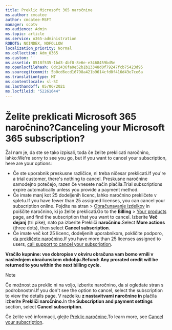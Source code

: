 ```yaml
---
title: Preklic Microsoft 365 naročnine
ms.author: cmcatee
author: cmcatee-MSFT
manager: scotv
ms.audience: Admin
ms.topic: article
ms.service: o365-administration
ROBOTS: NOINDEX, NOFOLLOW
localization_priority: Normal
ms.collection: Adm_O365
ms.custom: ''
ms.assetid: 8518f535-1bd3-4bf0-8e6e-e3468459bd5e
ms.openlocfilehash: 0dc2436fa0e52b1b13348d0f79247fcb75423d95
ms.sourcegitcommit: 5b0cd6ecd16798a421b9614cfd0f416d43e7ce6a
ms.translationtype: MT
ms.contentlocale: sl-SI
ms.lasthandoff: 05/06/2021
ms.locfileid: "52261644"
---
```

# <a name="canceling-your-microsoft-365-subscription"></a><span data-ttu-id="e79ca-102">Želite preklicati Microsoft 365 naročnino?</span><span class="sxs-lookup"><span data-stu-id="e79ca-102">Canceling your Microsoft 365 subscription?</span></span>

<span data-ttu-id="e79ca-103">Žal nam je, da ste se tako izpisali, toda če želite preklicati naročnino, lahko:</span><span class="sxs-lookup"><span data-stu-id="e79ca-103">We're sorry to see you go, but if you want to cancel your subscription, here are your options:</span></span>
  
- <span data-ttu-id="e79ca-104">Če ste uporabnik preskusne različice, ni treba ničesar preklicati.</span><span class="sxs-lookup"><span data-stu-id="e79ca-104">If you're a trial customer, there's nothing to cancel.</span></span> <span data-ttu-id="e79ca-105">Preskusne naročnine samodejno potečejo, razen če vnesete način plačila.</span><span class="sxs-lookup"><span data-stu-id="e79ca-105">Trial subscriptions expire automatically unless you provide a payment method.</span></span>
- <span data-ttu-id="e79ca-106">Če imate manj kot 25 dodeljenih licenc, lahko naročnino prekličete v spletu.</span><span class="sxs-lookup"><span data-stu-id="e79ca-106">If you have fewer than 25 assigned licenses, you can cancel your subscription online.</span></span> <span data-ttu-id="e79ca-107">Pojdite na  stran \> [Obračunavanje izdelkov](https://go.microsoft.com/fwlink/p/?linkid=842054) in poiščite naročnino, ki jo želite preklicati.</span><span class="sxs-lookup"><span data-stu-id="e79ca-107">Go to the **Billing** \> [Your products](https://go.microsoft.com/fwlink/p/?linkid=842054) page, and find the subscription that you want to cancel.</span></span> <span data-ttu-id="e79ca-108">Izberite **Več dejanj** (tri pike), nato pa izberite Prekliči **naročnino.**</span><span class="sxs-lookup"><span data-stu-id="e79ca-108">Select **More actions** (three dots), then select **Cancel subscription**.</span></span>
- <span data-ttu-id="e79ca-109">Če imate več kot 25 licenc, dodeljenih uporabnikom, pokličite podporo, [da prekličete naročnino.](/microsoft-365/admin/contact-support-for-business-products?view=o365-worldwide)</span><span class="sxs-lookup"><span data-stu-id="e79ca-109">If you have more than 25 licenses assigned to users, [call support to cancel your subscription](/microsoft-365/admin/contact-support-for-business-products?view=o365-worldwide).</span></span>

<span data-ttu-id="e79ca-110">**Vračilo kupnine: vse dobropise v okviru obračuna vam bomo vrnili v naslednjem obračunskem obdobju.**</span><span class="sxs-lookup"><span data-stu-id="e79ca-110">**Refund: Any prorated credit will be returned to you within the next billing cycle.**</span></span>

> [!NOTE]
> <span data-ttu-id="e79ca-111">Če možnost za preklic ni na voljo, izberite naročnino, da si ogledate stran s podrobnostmi.</span><span class="sxs-lookup"><span data-stu-id="e79ca-111">If you don't see the option to cancel, select the subscription to view the details page.</span></span> <span data-ttu-id="e79ca-112">V razdelku **z nastavitvami naročnine in** plačila izberite **Prekliči naročnino.**</span><span class="sxs-lookup"><span data-stu-id="e79ca-112">In the **Subscription and payment settings** section, select **Cancel subscription**.</span></span>

<span data-ttu-id="e79ca-113">Če želite več informacij, glejte [Preklic naročnine.](https://docs.microsoft.com/microsoft-365/commerce/subscriptions/cancel-your-subscription)</span><span class="sxs-lookup"><span data-stu-id="e79ca-113">To learn more, see [Cancel your subscription](https://docs.microsoft.com/microsoft-365/commerce/subscriptions/cancel-your-subscription).</span></span>